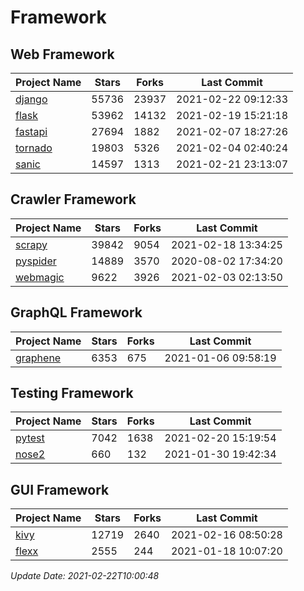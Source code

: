 # Framework

## Web Framework
| Project Name | Stars | Forks | Last Commit |
| ------------ | ----- | ----- | ----------- |
| [django](https://github.com/django/django) | 55736 | 23937 | 2021-02-22 09:12:33 |
| [flask](https://github.com/pallets/flask) | 53962 | 14132 | 2021-02-19 15:21:18 |
| [fastapi](https://github.com/tiangolo/fastapi) | 27694 | 1882 | 2021-02-07 18:27:26 |
| [tornado](https://github.com/tornadoweb/tornado) | 19803 | 5326 | 2021-02-04 02:40:24 |
| [sanic](https://github.com/sanic-org/sanic) | 14597 | 1313 | 2021-02-21 23:13:07 |

## Crawler Framework
| Project Name | Stars | Forks | Last Commit |
| ------------ | ----- | ----- | ----------- |
| [scrapy](https://github.com/scrapy/scrapy) | 39842 | 9054 | 2021-02-18 13:34:25 |
| [pyspider](https://github.com/binux/pyspider) | 14889 | 3570 | 2020-08-02 17:34:20 |
| [webmagic](https://github.com/code4craft/webmagic) | 9622 | 3926 | 2021-02-03 02:13:50 |

## GraphQL Framework
| Project Name | Stars | Forks | Last Commit |
| ------------ | ----- | ----- | ----------- |
| [graphene](https://github.com/graphql-python/graphene) | 6353 | 675 | 2021-01-06 09:58:19 |

## Testing Framework
| Project Name | Stars | Forks | Last Commit |
| ------------ | ----- | ----- | ----------- |
| [pytest](https://github.com/pytest-dev/pytest) | 7042 | 1638 | 2021-02-20 15:19:54 |
| [nose2](https://github.com/nose-devs/nose2) | 660 | 132 | 2021-01-30 19:42:34 |

## GUI Framework
| Project Name | Stars | Forks | Last Commit |
| ------------ | ----- | ----- | ----------- |
| [kivy](https://github.com/kivy/kivy) | 12719 | 2640 | 2021-02-16 08:50:28 |
| [flexx](https://github.com/flexxui/flexx) | 2555 | 244 | 2021-01-18 10:07:20 |

*Update Date: 2021-02-22T10:00:48*